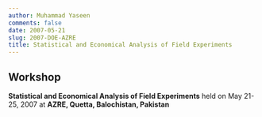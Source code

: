 ```yaml
---
author: Muhammad Yaseen
comments: false
date: 2007-05-21
slug: 2007-DOE-AZRE
title: Statistical and Economical Analysis of Field Experiments
---
```


## Workshop
**Statistical and Economical Analysis of Field Experiments** held on May 21-25, 2007 at **AZRE, Quetta, Balochistan, Pakistan**